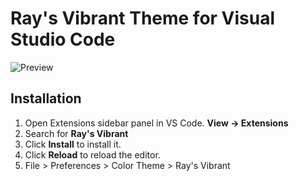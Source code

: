 # Ray's Vibrant Theme for Visual Studio Code

![Preview](https://raw.githubusercontent.com/tobiasalthoff/vscode-atom-material-theme/main/images/screenshot.png)

## Installation

1. Open Extensions sidebar panel in VS Code. **View → Extensions**
2. Search for **Ray's Vibrant**
3. Click **Install** to install it.
4. Click **Reload** to reload the editor.
5. File > Preferences > Color Theme > Ray's Vibrant